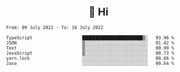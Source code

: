 <h1 align="center">👋 Hi</h1>
<!-- <h3 align="center">An enthusiastic frontend developer</h3> -->

<!--START_SECTION:waka-->

```text
From: 09 July 2022 - To: 16 July 2022

TypeScript                   ███████████████████████▒░   93.96 %
JSON                         ▒░░░░░░░░░░░░░░░░░░░░░░░░   01.42 %
Text                         ▒░░░░░░░░░░░░░░░░░░░░░░░░   00.99 %
JavaScript                   ▒░░░░░░░░░░░░░░░░░░░░░░░░   00.73 %
yarn.lock                    ░░░░░░░░░░░░░░░░░░░░░░░░░   00.66 %
Java                         ░░░░░░░░░░░░░░░░░░░░░░░░░   00.64 %
```

<!--END_SECTION:waka-->
